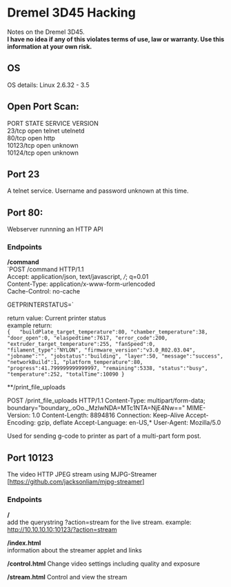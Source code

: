 # Dremel 3D45 Hacking
Notes on the Dremel 3D45.   
**I have no idea if any of this violates terms of use, law or warranty. Use this information at your own risk.**

## OS
OS details: Linux 2.6.32 - 3.5

## Open Port Scan:
PORT      STATE SERVICE VERSION  
23/tcp    open  telnet  utelnetd  
80/tcp    open  http  
10123/tcp open  unknown  
10124/tcp open  unknown  

## Port 23
A telnet service. Username and password unknown at this time.

## Port 80:
Webserver runnning an HTTP API  
  
### Endpoints
  **/command**     
  `POST /command HTTP/1.1  
  Accept: application/json, text/javascript, */*; q=0.01  
  Content-Type: application/x-www-form-urlencoded  
  Cache-Control: no-cache  
  
  GETPRINTERSTATUS=`
 
  return value: Current printer status  
  example return:  
 `{  
  "buildPlate_target_temperature":80,
  "chamber_temperature":38,
  "door_open":0,
  "elaspedtime":7617,
  "error_code":200,
  "extruder_target_temperature":255,
  "fanSpeed":0,
  "filament_type":"NYLON",
  "firmware_version":"v3.0_R02.03.04",
  "jobname":"",
  "jobstatus":"building",
  "layer":50,
  "message":"success",
  "networkBuild":1,
  "platform_temperature":80,
  "progress":41.799999999999997,
  "remaining":5338,
  "status":"busy",
  "temperature":252,
  "totalTime":10090
  }`
  
  **/print_file_uploads  
  
  POST /print_file_uploads HTTP/1.1
  Content-Type: multipart/form-data; boundary="boundary_.oOo._MzIwNDA=MTc1NTA=NjE4Nw=="
  MIME-Version: 1.0
  Content-Length: 8894816
  Connection: Keep-Alive
  Accept-Encoding: gzip, deflate
  Accept-Language: en-US,*
  User-Agent: Mozilla/5.0
  
  Used for sending g-code to printer as part of a multi-part form post.
 
## Port 10123
The video HTTP JPEG stream using MJPG-Streamer [https://github.com/jacksonliam/mjpg-streamer]

### Endpoints
  **/**  
  add the querystring ?action=stream for the live stream. example: http://10.10.10.10:10123/?action=stream  
  
  **/index.html**  
  information about the streamer applet and links
  
  **/control.html**
  Change video settings including quality and exposure
  
  **/stream.html**
  Control and view the stream
  
  
  
